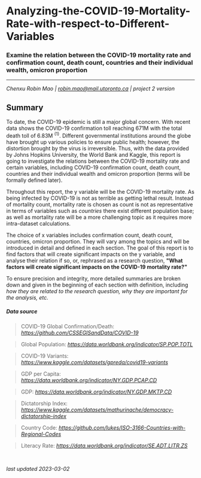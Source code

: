 # Analyzing-the-COVID-19-Mortality-Rate-with-respect-to-Different-Variables
### Examine the relation between the COVID-19 mortality rate and confirmation count, death count, countries and their individual wealth, omicron proportion
-----
*Chenxu Robin Mao | robin.mao@mail.utoronto.ca | project 2 version*

## Summary

To date, the COVID-19 epidemic is still a major global concern. With recent data shows the COVID-19 confirmation toll reaching 671M with the total death toll of 6.83M $^{(1)}$. Different governmental institutions around the globe have brought up various policies to ensure public health; however, the distortion brought by the virus is irreversible. Thus, with the data provided by Johns Hopkins University, the World Bank and Kaggle, this report is going to investigate the relations between the COVID-19 mortality rate and certain variables, including COVID-19 confirmation count, death count, countries and their individual wealth and omicron proportion (terms will be formally defined later).

Throughout this report, the y variable will be the COVID-19 mortality rate. As being infected by COVID-19 is not as terrible as getting lethal result. Instead of mortality count, mortality rate is chosen as count is not as representative in terms of variables such as *countries* there exist different population base; as well as mortality rate will be a more challenging topic as it requires more intra-dataset calculations.

The choice of x variables includes confirmation count, death count, countries, omicron proportion. They will vary among the topics and will be introduced in detail and defined in each section. The goal of this report is to find factors that will create significant impacts on the y variable, and analyse their relation if so, or, rephrased as a research question, **"What factors will create significant impacts on the COVID-19 mortality rate?"**

To ensure precision and integrity, more detailed summaries are broken down and given in the beginning of each section with definition, including *how they are related to the research question, why they are important for the analysis, etc.* 

##### Data source

> COVID-19 Global Confirmation/Death: *https://github.com/CSSEGISandData/COVID-19*

> Global Population: *https://data.worldbank.org/indicator/SP.POP.TOTL*

> COVID-19 Variants: *https://www.kaggle.com/datasets/gpreda/covid19-variants*

> GDP per Capita: *https://data.worldbank.org/indicator/NY.GDP.PCAP.CD*

> GDP: *https://data.worldbank.org/indicator/NY.GDP.MKTP.CD*

> Dictatorship Index: *https://www.kaggle.com/datasets/mathurinache/democracy-dictatorship-index*

> Country Code: *https://github.com/lukes/ISO-3166-Countries-with-Regional-Codes*

> Literacy Rate: *https://data.worldbank.org/indicator/SE.ADT.LITR.ZS*
<br>

*last updated 2023-03-02*
